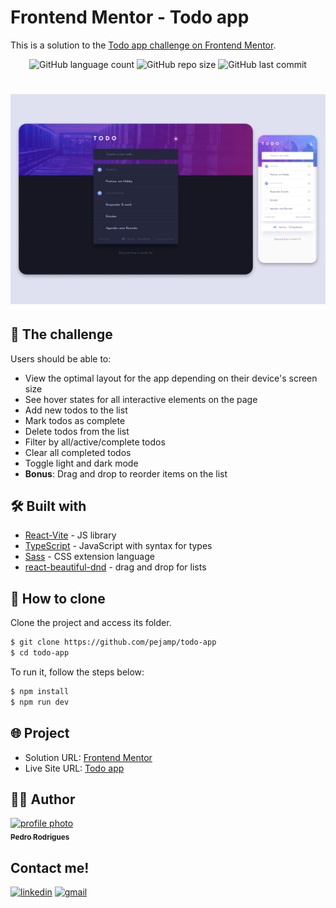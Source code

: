 # Frontend Mentor - Todo app

This is a solution to the [Todo app challenge on Frontend Mentor](https://www.frontendmentor.io/challenges/todo-app-Su1_KokOW).

<p align="center">
    <img alt="GitHub language count" src="https://img.shields.io/github/languages/count/pejamp/tip-calculator?color=57ddff&style=for-the-badge&labelColor=c058f3">
    <img alt="GitHub repo size" src="https://img.shields.io/github/repo-size/pejamp/tip-calculator?color=57ddff&style=for-the-badge&labelColor=c058f3">
    <img alt="GitHub last commit" src="https://img.shields.io/github/last-commit/pejamp/tip-calculator?color=57ddff&style=for-the-badge&labelColor=c058f3">
</p>

<h1 align="center">
    <img alt="" src="/src/assets/capa.png" />
</h1>

## 🎯 The challenge

Users should be able to:

- View the optimal layout for the app depending on their device's screen size
- See hover states for all interactive elements on the page
- Add new todos to the list
- Mark todos as complete
- Delete todos from the list
- Filter by all/active/complete todos
- Clear all completed todos
- Toggle light and dark mode
- **Bonus**: Drag and drop to reorder items on the list

## 🛠️ Built with

- [React-Vite](https://vitejs.dev/) - JS library
- [TypeScript](https://www.typescriptlang.org/) - JavaScript with syntax for types
- [Sass](https://sass-lang.com/) - CSS extension language
- [react-beautiful-dnd](https://github.com/atlassian/react-beautiful-dnd) - drag and drop for lists

## 🚀 How to clone

Clone the project and access its folder.
```bash
$ git clone https://github.com/pejamp/todo-app
$ cd todo-app
```

To run it, follow the steps below:
```bash
$ npm install
$ npm run dev
```

## 🌐 Project

- Solution URL: [Frontend Mentor]()
- Live Site URL: [Todo app]()

## 👨‍💻 Author

<a href="https://github.com/pejamp">
 <img 
  src="https://avatars.githubusercontent.com/u/53826489?s=460&u=834aa9912aaaa1464d4635cb9fa7767c64a6e9b3&v=4" 
  width="100px;" 
  alt="profile photo" 
 />
 <br />
 <sub><b>Pedro Rodrigues</b></sub>
</a> 
<a href="https://github.com/pejamp"></a>
<br />

## Contact me!

[![linkedin](https://img.shields.io/badge/linkedin-0A66C2?style=for-the-badge&logo=linkedin&logoColor=white)](https://www.linkedin.com/in/pedro-rodrigues-3a3647176/)
[![gmail](https://img.shields.io/badge/gmail-c14438?style=for-the-badge&logo=gmail&logoColor=white)](mailto:pedro.roguea@gmail.com)
